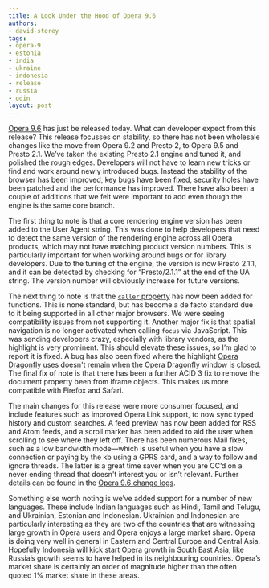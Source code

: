 ```yaml
---
title: A Look Under the Hood of Opera 9.6
authors:
- david-storey
tags:
- opera-9
- estonia
- india
- ukraine
- indonesia
- release
- russia
- odin
layout: post
---
```

<p><a href="http://www.opera.com/products/desktop/">Opera 9.6</a> has just be released today.  What can developer expect from this release?  This release focusses on stability, so there has not been wholesale changes like the move from Opera 9.2 and Presto 2, to Opera 9.5 and Presto 2.1.  We’ve taken the existing Presto 2.1 engine and tuned it, and polished the rough edges.  Developers will not have to learn new tricks or find and work around newly introduced bugs.  Instead the stability of the browser has been improved, key bugs have been fixed, security holes have been patched and the performance has improved.  There have also been a couple of additions that we felt were important to add even though the engine is the same core branch.</p>

<p>The first thing to note is that a core rendering engine version has been added to the User Agent string.  This was done to help developers that need to detect the same version of the rendering engine across all Opera products, which may not have matching product version numbers.  This is particularly important for when working around bugs or for library developers.  Due to the tuning of the engine, the version is now Presto 2.1.1, and it can be detected by checking for <q>Presto/2.1.1</q> at the end of the UA string.  The version number will obviously increase for future versions.</p>

<p>The next thing to note is that the <a href="http://developer.mozilla.org/En/Core_JavaScript_1.5_Reference:Global_Objects:Function:caller"><code>caller</code> property</a> has now been added for functions.  This is none standard, but has become a de facto standard due to it being supported in all other major browsers.  We were seeing compatibility issues from not supporting it.  Another major fix is that spatial navigation is no longer activated when calling <code>focus</code> via JavaScript.  This was sending developers crazy, especially with library vendors, as the highlight is very prominent.  This should elevate these issues, so I’m glad to report it is fixed.  A bug has also been fixed where the highlight <a href="http://www.opera.com/products/dragonfly">Opera Dragonfly</a> uses doesn&#39;t remain when the Opera Dragonfly window is closed.  The final fix of note is that there has been a further ACID 3 fix to remove the document property been from iframe objects.  This makes us more compatible with Firefox and Safari.

<p>The main changes for this release were more consumer focused, and include features such as improved Opera Link support, to now sync typed history and custom searches.  A feed preview has now been added for RSS and Atom feeds, and a scroll marker has been added to aid the user when scrolling to see where they left off.  There has been numerous Mail fixes, such as a low bandwidth mode—which is useful when you have a slow connection or paying by the kb using a GPRS card, and a way to follow and ignore threads.  The latter is a great time saver when you are CC’d on a never ending thread that doesn&#39;t interest you or isn’t relevant.  Further details can be found in the <a href="http://www.opera.com/docs/changelogs/">Opera 9.6 change logs</a>.</p>

<p>Something else worth noting is we’ve added support for a number of new languages.  These include Indian languages such as Hindi, Tamil and Telugu, and Ukrainian, Estonian and Indonesian.  Ukrainian and Indonesian are particularly interesting as they are two of the countries that are witnessing large growth in Opera users and Opera enjoys a large market share.  Opera is doing very well in general in Eastern and Central Europe and Central Asia.  Hopefully Indonesia will kick start Opera growth in South East Asia, like Russia’s growth seems to have helped in its neighbouring countries.  Opera’s market share is certainly an order of magnitude higher than the often quoted 1% market share in these areas.</p></p>

